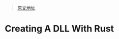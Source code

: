 > [原文地址](https://samrambles.com/guides/window-hacking-with-rust/creating-a-dll-with-rust/index.html)

# Creating A DLL With Rust
